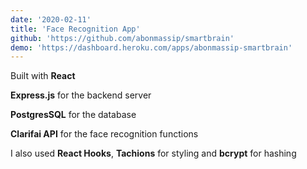 ```yaml
---
date: '2020-02-11'
title: 'Face Recognition App'
github: 'https://github.com/abonmassip/smartbrain'
demo: 'https://dashboard.heroku.com/apps/abonmassip-smartbrain'
---
```


Built with **React**

**Express.js** for the backend server

**PostgresSQL** for the database

**Clarifai API** for the face recognition functions

I also used **React Hooks**, **Tachions** for styling and **bcrypt** for hashing